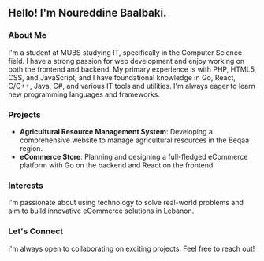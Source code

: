 ## Hello! I'm Noureddine Baalbaki.

### About Me
I'm a student at MUBS studying IT, specifically in the Computer Science field. I have a strong passion for web development and enjoy working on both the frontend and backend. My primary experience is with PHP, HTML5, CSS, and JavaScript, and I have foundational knowledge in Go, React, C/C++, Java, C#, and various IT tools and utilities. I'm always eager to learn new programming languages and frameworks.

### Projects
- **Agricultural Resource Management System**: Developing a comprehensive website to manage agricultural resources in the Beqaa region.
- **eCommerce Store**: Planning and designing a full-fledged eCommerce platform with Go on the backend and React on the frontend.

### Interests
I'm passionate about using technology to solve real-world problems and aim to build innovative eCommerce solutions in Lebanon.

### Let's Connect
I'm always open to collaborating on exciting projects. Feel free to reach out!
